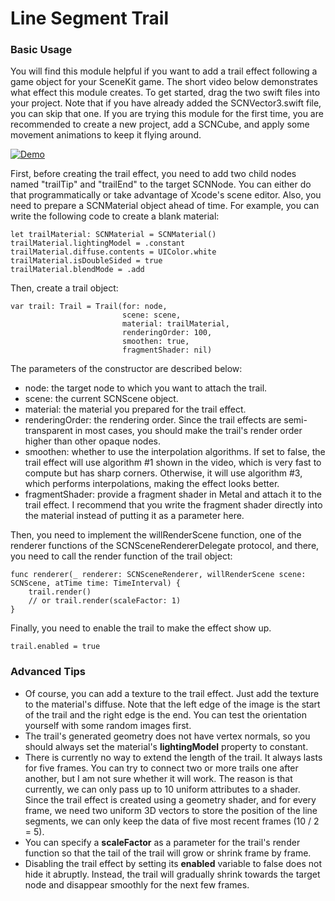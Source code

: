 # Line Segment Trail
### Basic Usage
You will find this module helpful if you want to add a trail effect following a game object for your SceneKit game. The short video below demonstrates what effect this module creates. To get started, drag the two swift files into your project. Note that if you have already added the SCNVector3.swift file, you can skip that one. If you are trying this module for the first time, you are recommended to create a new project, add a SCNCube, and apply some movement animations to keep it flying around.

[![Demo](https://github.com/KelinLyu/KModules/blob/main/GitHub%20Images/Trail%20Demo.gif)](#)

First, before creating the trail effect, you need to add two child nodes named "trailTip" and "trailEnd" to the target SCNNode. You can either do that programmatically or take advantage of Xcode's scene editor. Also, you need to prepare a SCNMaterial object ahead of time. For example, you can write the following code to create a blank material:
```
let trailMaterial: SCNMaterial = SCNMaterial()
trailMaterial.lightingModel = .constant
trailMaterial.diffuse.contents = UIColor.white
trailMaterial.isDoubleSided = true
trailMaterial.blendMode = .add
```
Then, create a trail object:
```
var trail: Trail = Trail(for: node, 
                         scene: scene, 
                         material: trailMaterial, 
                         renderingOrder: 100, 
                         smoothen: true, 
                         fragmentShader: nil)
```
The parameters of the constructor are described below:
- node: the target node to which you want to attach the trail.
- scene: the current SCNScene object.
- material: the material you prepared for the trail effect.
- renderingOrder: the rendering order. Since the trail effects are semi-transparent in most cases, you should make the trail's render order higher than other opaque nodes.
- smoothen: whether to use the interpolation algorithms. If set to false, the trail effect will use algorithm #1 shown in the video, which is very fast to compute but has sharp corners. Otherwise, it will use algorithm #3, which performs interpolations, making the effect looks better.
- fragmentShader: provide a fragment shader in Metal and attach it to the trail effect. I recommend that you write the fragment shader directly into the material instead of putting it as a parameter here.

Then, you need to implement the willRenderScene function, one of the renderer functions of the SCNSceneRendererDelegate protocol, and there, you need to call the render function of the trail object:
```
func renderer(_ renderer: SCNSceneRenderer, willRenderScene scene: SCNScene, atTime time: TimeInterval) {
    trail.render()
    // or trail.render(scaleFactor: 1)
}
```
Finally, you need to enable the trail to make the effect show up.
```
trail.enabled = true
```
### Advanced Tips
- Of course, you can add a texture to the trail effect. Just add the texture to the material's diffuse. Note that the left edge of the image is the start of the trail and the right edge is the end. You can test the orientation yourself with some random images first.
- The trail's generated geometry does not have vertex normals, so you should always set the material's **lightingModel** property to constant.
- There is currently no way to extend the length of the trail. It always lasts for five frames. You can try to connect two or more trails one after another, but I am not sure whether it will work. The reason is that currently, we can only pass up to 10 uniform attributes to a shader. Since the trail effect is created using a geometry shader, and for every frame, we need two uniform 3D vectors to store the position of the line segments, we can only keep the data of five most recent frames (10 / 2 = 5). 
- You can specify a **scaleFactor** as a parameter for the trail's render function so that the tail of the trail will grow or shrink frame by frame.
- Disabling the trail effect by setting its **enabled** variable to false does not hide it abruptly. Instead, the trail will gradually shrink towards the target node and disappear smoothly for the next few frames.
